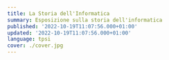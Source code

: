 ```yaml
---
title: La Storia dell'Informatica
summary: Esposizione sulla storia dell'informatica
published: '2022-10-19T11:07:56.000+01:00'
updated: '2022-10-19T11:07:56.000+01:00'
language: tpsi
cover: ./cover.jpg
---
```


<script lang="ts">
  import Powerpoint from '$custom/powerpoint.svelte';
</script>

<Powerpoint src="https://docs.google.com/presentation/d/e/2PACX-1vQehNNM-H0KZqb-Mda_9iiH-w_S20ELqA67k9Kpv-IazmcEc_Cgw6qDx1iXogDVk504Szx7YKFolHnC/embed?start=false&loop=false&delayms=5000" title="storia dell'informatica"/>

